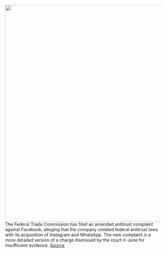 <img src='https://cdn.vox-cdn.com/thumbor/SKCyjTGamb1MeLr8EfhkWWcVBsw=/0x0:2040x1360/1200x800/filters:focal(857x517:1183x843)/cdn.vox-cdn.com/uploads/chorus_image/image/69747986/acastro_180828_1777_facebook_0001.0.jpg' width='700px' /><br/>
The Federal Trade Commission has filed an amended antitrust complaint against Facebook, alleging that the company violated federal antitrust laws with its acquisition of Instagram and WhatsApp. The new complaint is a more detailed version of a charge dismissed by the court in June for insufficient evidence.
<a href='https://www.theverge.com/2021/8/19/22627032/ftc-facebook-amended-antitrust-complaint-monopoly-instagram-whatsapp'> Source <a/>